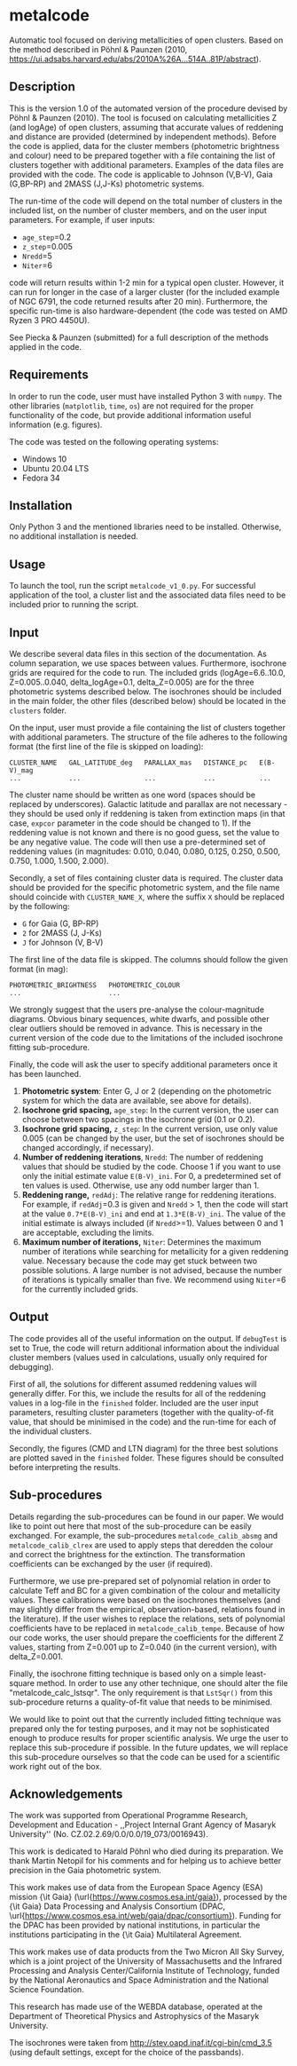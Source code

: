 # metalcode
Automatic tool focused on deriving metallicities of open clusters. Based on the method described in Pöhnl &amp; Paunzen (2010, https://ui.adsabs.harvard.edu/abs/2010A%26A...514A..81P/abstract).


## Description
This is the version 1.0 of the automated version of the procedure devised by Pöhnl &amp; Paunzen (2010). The tool is focused on calculating metallicities Z (and logAge) of open clusters, assuming that accurate values of reddening and distance are provided (determined by independent methods). Before the code is applied, data for the cluster members (photometric brightness and colour) need to be prepared together with a file containing the list of clusters together with additional parameters. Examples of the data files are provided with the code. The code is applicable to Johnson (V,B-V), Gaia (G,BP-RP) and 2MASS (J,J-Ks) photometric systems.

The run-time of the code will depend on the total number of clusters in the included list, on the number of cluster members, and on the user input parameters. For example, if user inputs:

* `age_step`=0.2
* `z_step`=0.005
* `Nredd`=5
* `Niter`=6

code will return results within 1-2 min for a typical open cluster. However, it can run for longer in the case of a larger cluster (for the included example of NGC 6791, the code returned results after 20 min). Furthermore, the specific run-time is also hardware-dependent (the code was tested on AMD Ryzen 3 PRO 4450U).

See Piecka & Paunzen (submitted) for a full description of the methods applied in the code.


## Requirements
In order to run the code, user must have installed Python 3 with `numpy`. The other libraries (`matplotlib`, `time`, `os`) are not required for the proper functionality of the code, but provide additional information useful information (e.g. figures).

The code was tested on the following operating systems:

* Windows 10
* Ubuntu 20.04 LTS
* Fedora 34


## Installation
Only Python 3 and the mentioned libraries need to be installed. Otherwise, no additional installation is needed.


## Usage
To launch the tool, run the script `metalcode_v1_0.py`. For successful application of the tool, a cluster list and the associated data files need to be included prior to running the script.


## Input
We describe several data files in this section of the documentation. As column separation, we use spaces between values. Furthermore, isochrone grids are required for the code to run. The included grids (logAge=6.6..10.0, Z=0.005..0.040, delta_logAge=0.1, delta_Z=0.005) are for the three photometric systems described below. The isochrones should be included in the main folder, the other files (described below) should be located in the `clusters` folder.

On the input, user must provide a file containing the list of clusters together with additional parameters. The structure of the file adheres to the following format (the first line of the file is skipped on loading):

```
CLUSTER_NAME   GAL_LATITUDE_deg   PARALLAX_mas   DISTANCE_pc   E(B-V)_mag
...            ...                ...            ...           ...
```

The cluster name should be written as one word (spaces should be replaced by underscores). Galactic latitude and parallax are not necessary - they should be used only if reddening is taken from extinction maps (in that case, `expcor` parameter in the code should be changed to 1). If the reddening value is not known and there is no good guess, set the value to be any negative value. The code will then use a pre-determined set of reddening values (in magnitudes: 0.010, 0.040, 0.080, 0.125, 0.250, 0.500, 0.750, 1.000, 1.500, 2.000).

Secondly, a set of files containing cluster data is required. The cluster data should be provided for the specific photometric system, and the file name should coincide with `CLUSTER_NAME_X`, where the suffix `X` should be replaced by the following:

* `G` for Gaia (G, BP-RP)
* `2` for 2MASS (J, J-Ks)
* `J` for Johnson (V, B-V)
 
The first line of the data file is skipped. The columns should follow the given format (in mag):

```
PHOTOMETRIC_BRIGHTNESS   PHOTOMETRIC_COLOUR
...                      ...
```

We strongly suggest that the users pre-analyse the colour-magnitude diagrams. Obvious binary sequences, white dwarfs, and possible other clear outliers should be removed in advance. This is necessary in the current version of the code due to the limitations of the included isochrone fitting sub-procedure.

Finally, the code will ask the user to specify additional parameters once it has
been launched.

1. **Photometric system**: Enter G, J or 2 (depending on the photometric system for which the data are available, see above for details).
2. **Isochrone grid spacing,** `age_step`: In the current version, the user can choose between two spacings in the isochrone grid (0.1 or 0.2).
3. **Isochrone grid spacing,** `z_step`: In the current version, use only value 0.005 (can be changed by the user, but the set of isochrones should be changed accordingly, if necessary).
4. **Number of reddening iterations**, `Nredd`: The number of reddening values that should be studied by the code. Choose 1 if you want to use only the initial estimate value `E(B-V)_ini`. For 0, a predetermined set of ten values is used. Otherwise, use any odd number larger than 1.
5. **Reddening range,** `redAdj`: The relative range for reddening iterations. For example, if `redAdj`=0.3 is given and `Nredd` > 1, then the code will start at the value `0.7*E(B-V)_ini` and end at `1.3*E(B-V)_ini`. The value of the initial estimate is always included (if `Nredd`>=1). Values between 0 and 1 are acceptable, excluding the limits.
6. **Maximum number of iterations,** `Niter`: Determines the maximum number of iterations while searching for metallicity for a given reddening value. Necessary because the code may get stuck between two possible solutions. A large number is not advised, because the number of iterations is typically smaller than five. We recommend using `Niter`=6 for the currently included grids.


## Output
The code provides all of the useful information on the output. If `debugTest` is set to True, the code will return additional information about the individual cluster members (values used in calculations, usually only required for debugging).

First of all, the solutions for different assumed reddening values will generally differ. For this, we include the results for all of the reddening values in a log-file in the `finished` folder. Included are the user input parameters, resulting cluster parameters (together with the quality-of-fit value, that should be minimised in the code) and the run-time for each of the individual clusters.

Secondly, the figures (CMD and LTN diagram) for the three best solutions are plotted saved in the `finished` folder. These figures should be consulted before interpreting the results.


## Sub-procedures
Details regarding the sub-procedures can be found in our paper. We would like to point out here that most of the sub-procedure can be easily exchanged. For example, the sub-procedures `metalcode_calib_absmg` and `metalcode_calib_clrex` are used to apply steps that deredden the colour and correct the brightness for the extinction. The transformation coefficients can be exchanged by the user (if required).

Furthermore, we use pre-prepared set of polynomial relation in order to calculate Teff and BC for a given combination of the colour and metallicity values. These calibrations were based on the isochrones themselves (and may slightly differ from the empirical, observation-based, relations found in the literature). If the user wishes to replace the relations, sets of polynomial coefficients have to be replaced in `metalcode_calib_tempe`. Because of how our code works, the user should prepare the coefficients for the different Z values, starting from Z=0.001 up to Z=0.040 (in the current version), with delta_Z=0.001.

Finally, the isochrone fitting technique is based only on a simple least-square method. In order to use any other technique, one should alter the file "metalcode_calc_lstsqr". The only requirement is that `LstSqr()` from this sub-procedure returns a quality-of-fit value that needs to be minimised.

We would like to point out that the currently included fitting technique was prepared only the for testing purposes, and it may not be sophisticated enough to produce results for proper scientific analysis. We urge the user to replace this sub-procedure if possible. In the future updates, we will replace this sub-procedure ourselves so that the code can be used for a scientific work right out of the box.


## Acknowledgements
The work was supported from Operational Programme Research, Development and Education - ,,Project Internal Grant Agency of Masaryk University'' (No. CZ.02.2.69/0.0/0.0/19\_073/0016943).

This work is dedicated to Harald Pöhnl who died during its preparation. We thank Martin Netopil for his comments and for helping us to achieve better precision in the Gaia photometric system. 

This work makes use of data from the European Space Agency (ESA) mission {\it Gaia} (\url{https://www.cosmos.esa.int/gaia}), processed by the {\it Gaia} Data Processing and Analysis Consortium (DPAC, \url{https://www.cosmos.esa.int/web/gaia/dpac/consortium}). Funding for the DPAC has been provided by national institutions, in particular the institutions participating in the {\it Gaia} Multilateral Agreement.

This work makes use of data products from the Two Micron All Sky Survey, which is a joint project of the University of Massachusetts and the Infrared Processing and Analysis Center/California Institute of Technology, funded by the National Aeronautics and Space Administration and the National Science Foundation.

This research has made use of the WEBDA database, operated at the Department of Theoretical Physics and Astrophysics of the Masaryk University.

The isochrones were taken from http://stev.oapd.inaf.it/cgi-bin/cmd_3.5 (using default settings, except for the choice of the passbands).
